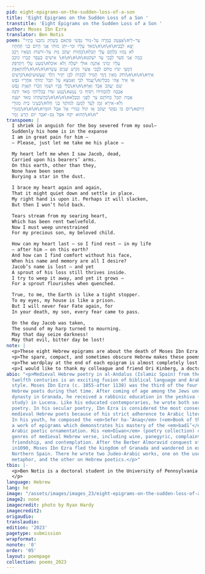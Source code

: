 ```yaml
---
pid: eight-epigrams-on-the-sudden-loss-of-a-son
title: 'Eight Epigrams on the Sudden Loss of a Son '
transtitle: 'Eight Epigrams on the Sudden Loss of a Son '
author: Moses Ibn Ezra
translator: Ben Notis
poem: "אֶצְעַק בְּמָרָה עַל-גְּזוֹר נַפְשִׁי פִּתְאֹם בְּשַׁחַק נִתְכְּנוּ בָתָּיו\nצַר-לִי
  מְאֹד עָלָיו וּמִי-יִתֵּן מוּתִי אֲנִי הַיּוֹם בְּנִי תַּחְתָּיו\n\n\n\nיָצָא לְבָבִי
  בַּחֲזוֹת יַעְקֹב מֵת עַל-זרֹעוֹת נֹשְׂאָיו רָכָב\nלֹא נֶחֱזוּ בִלְתָּם עֲלֵי תֵבֵל
  אִישִׁים בְּעָפָר קָבְרוּ כוֹכָב \n\n\n\n\nכַּמַּה אֲנִי סֹעֵד לְבָבִי עַד יִשְׁקֹט
  מְעַט עָלַי וְיִתְרַפֵּק\nעָלָיו יְמִינִי אֶתְּנָה אוּלַי יִשְׁלֶה וְלֹא אוּכַל
  לְהִתְאַפֵּק\n\n\n\nדְּמָעַי יִגְּרוּ מֵחֹם לְבָבִי אֲשֶׁר נִקרַע שְּׁנֵים עָשָׂר
  קְרָעִים\nוְחֹק מֵאֵין דֳּמִי תָמִיד לְבַכּוֹת לְבֵן יַקִּיר וְיֶלֶד שַׁעֲשׁוּעִים\n\n\n\nאֵיךְ
  יַעֲמֹד לִבִּי וְאֶמְצָא עַל תֵּבֵל יְמוֹתַי אַחֲרָיו נֹפֶש\nאוֹ אֵיךְ אֱהִי מַבְלִיג
  בְּלִי פָנָיו וּשְׁמוֹ וְזִכְרוֹ תַּאֲוַת נָפֶשׁ\n\n\nשֵׁם יַעֲקֹב אָבַד וְאַךְ
  נֶטַע שֹדוֹ בְּכִלְיוֹתַי מְאֹד יִדְגֶּה\nאֶבְכֶּה לְהַכְחִידוֹ וְיֹסִיף כִּי נֶטַע
  בְּהַשְׁקֹתוֹ מְאֹד יִשְׂגֶּה\n\n\n\nאֱמֶת תֵּבֵל כְּחוֹתָם צַר לְפָנַי וְכַכֶּלֶא
  בְּעֵינַי בֵּית מְגוּרָי\nוְלֹא-אִירָא זְמָן לָעַד לְמַעַן לְמוֹתֶךָ בְּנִי חָלוּ
  מְגוּרָי\n\n\n\nיוֹם בּוֹ נִפְקַד יַעְקֹב אָז קוֹל כִּנּוֹרִי אֶל אֵבֶל הוּמָר\nהַיּוֹם
  הַהוּא יִקַּח אֹפֶל גַּם-יֹאבַד יוֹם הָרַע וָמָר\n\n"
transpoem: |
  I shriek in anguish for the boy severed from my soul—
  Suddenly his home is in the expanse
  I am in great pain for him —
  — Please, just let me take me his place —

  My heart left me when I saw Jacob, dead,
  Carried upon his bearers’ arms.
  On this earth, other than they,
  None have been seen
  Burying a star in the dust.

  I brace my heart again and again,
  That it might quiet down and settle in place.
  My right hand is upon it. Perhaps it will slacken,
  But then I won’t hold back.

  Tears stream from my searing heart,
  Which has been rent twelvefold.
  Now I must weep unrestrained
  For my precious son, my beloved child.

  How can my heart last — so I find rest — in my life
  — after him — on this earth?
  And how can I find comfort without his face,
  When his name and memory are all I desire?
  Jacob’s name is lost — and yet
  A sprout of his loss still thrives inside.
  I try to weep it away, and yet it grows —
  For a sprout flourishes when quenched.

  True, to me, the Earth is like a tight stopper.
  To my eyes, my house is like a prison.
  But I will never fear Fate again, for
  In your death, my son, every fear came to pass.

  On the day Jacob was taken,
  The sound of my harp turned to mourning.
  May that day seize darkness!
  May that evil, bitter day be lost!
note: |
  <p>These eight Hebrew epigrams are about the death of Moses Ibn Ezra’s son, or sons. The order of their composition is unknown, and it is unclear if they are about one or multiple losses. I decided to arrange these translations in a way that narrates a journey through grief after the death of a child. I placed the first poem about sudden loss in the beginning, and then followed it with the epigram about attending the son’s funeral. The next four epigrams portray a parent inundated with intense waves of emotion released by weeping. The final two epigrams convey a sense of deep sorrow whose rawness has subsided due to the passage of time.</p>
  <p>The spare, compact, and sometimes obscure Hebrew makes these poems difficult to translate. The verses are laden with biblical references, difficult constructions, and experiments with language. Like other Hebrew Andalusi poets, Moses Ibn Ezra’s verse was written in the style of medieval Arabic poetry. I needed to consult a number of resources, including a scholarly commentary, a range of Hebrew and Arabic dictionaries, and of course the Hebrew Bible.</p>
  <p>The wordplay at the end of each epigram is almost completely lost in translation. In the original Hebrew, the differences in meanings and syntactical shifts induce a sense of surprise at a radical change. I believe that this effect mirrors the horrible sense of shock and disbelief when hearing of a relative’s sudden death. I tried to arrange these translations in a way that captures this cataclysmic paradigm shift.</p>
  <p>I would like to thank my colleague and friend Ori Kinberg, a doctoral student in Hebrew literature at the Hebrew University of Jerusalem, whose comments on my translations were indispensable.</p>
abio: "<p>Medieval Hebrew poetry in al-Andalus (Islamic Spain) from the eleventh and
  twelfth centuries is an exciting fusion of biblical language and Arabic literary
  style. Moses Ibn Ezra (c. 1055-after 1138) was the third of the four great medieval
  Hebrew poets during that time. After coming of age among the Jews under the Zirid
  dynasty in Granada, he received a rabbinic education in the yeshiva (house of Jewish
  study) in Lucena. Like his educated contemporaries, he wrote both secular and liturgical
  poetry. In his secular poetry, Ibn Ezra is considered the most conservative of the
  medieval Hebrew poets because of his strict adherence to Arabic literary conventions.
  In his youth, he composed the <em>Sefer ha-’Anaq</em> (<em>Book of the Necklace</em>),
  a work of epigrams which demonstrates his mastery of the <em>badī’</em>, or classical
  Arabic poetic ornamentation. His <em>Dīwan</em> (poetry collection) contains many
  genres of medieval Hebrew verse, including wine, panegyric, complaint, love and
  friendship, and contemplation. After the Berber Almoravid conquest of al-Andalus
  in1090, Moses Ibn Ezra fled the kingdom of Granada and wandered in exile in Christian-ruled
  Northern Spain. There he wrote two Judeo-Arabic works, one on the use of biblical
  metaphor, and the other on Hebrew poetics.</p>"
tbio: |-
  <p>Ben Notis is a doctoral student in the University of Pennsylvania’s department of Near Eastern Languages and Civilizations. His dissertation focuses on Hebrew poetry written during an exciting time of Jewish-Muslim interaction in al-Andalus (Islamic Spain) in the eleventh and twelfth centuries. He hopes to explore lyrical complaints about physical and mental breakdowns, betrayal and abuse, separation from friends and lovers, and the vicissitudes of Time. His other interests include medieval Arabic poetry, the histories of madness and emotions, and the cultural history of the human body. A graduate of Brandeis’s Near Eastern and Judaic Studies department in 2017, he came to Penn after a series of odd jobs including farming, Bar Mitzvah tutoring, and book editing. When not studying, he enjoys visiting his nephews and baking.
  </p>
language: Hebrew
lang: he
image: "/assets/images/images_23/eight-epigrams-on-the-sudden-loss-of-a-son.jpeg"
image2: none
imagecredit: photo by Ryan Hardy
imagecredit2: 
origaudio: 
translaudio: 
edition: '2023'
pagetype: submission
wrapformat: 
nonote: '0'
order: '05'
layout: poempage
collection: poems_2023
---
```

